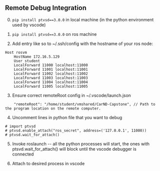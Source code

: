 ## Remote Debug Integration

0.  `pip install ptvsd==3.0.0` in local machine (in the python environment used by vscode)

1.  `pip install ptvsd==3.0.0` on ros machine

1.  Add entry like so to ~/.ssh/config with the hostname of your ros node:

```
Host rosvm
    HostName 172.16.5.129
    User student
    LocalForward 11000 localhost:11000
    LocalForward 11001 localhost:11001
    LocalForward 11002 localhost:11002
    LocalForward 11003 localhost:11003
    LocalForward 11004 localhost:11004
    LocalForward 11005 localhost:11005
```

3.  Ensure correct remoteRoot config in ~/.vscode/launch.json

```
    "remoteRoot": "/home/student/vmshared/CarND-Capstone", // Path to the program location on the remote computer.
```

4.  Uncomment lines in python file that you want to debug

```
# import ptvsd
# ptvsd.enable_attach("ros_secret", address=('127.0.0.1', 11000))
# ptvsd.wait_for_attach()
```

5.  Invoke roslaunch -- all the python processes will start, the ones with ptsvd.wait_for_attach() will block until the vscode debugger is connected

6.  Attach to desired process in vscode
